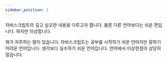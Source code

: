 ```yaml
---
sidebar_position: 1
---
```


자바스크립트의 깊고 심오한 내용을 다루고자 합니다. 물론 다른 언어보다는 쉬운 편입니다. 하지만 이상합니다.

제가 자주하는 말이 있습니다. 자바스크립트는 공부를 시작하기 쉬운 언어지만 잘하기 어려운 언어입니다. 생각보다 실수하기 쉬운 언어입니다. 언어에서 이상한점이 상당히 많습니다.

